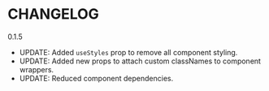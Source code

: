 # CHANGELOG

0.1.5

-  UPDATE: Added `useStyles` prop to remove all component styling.
-  UPDATE: Added new props to attach custom classNames to component wrappers.
-  UPDATE: Reduced component dependencies.
